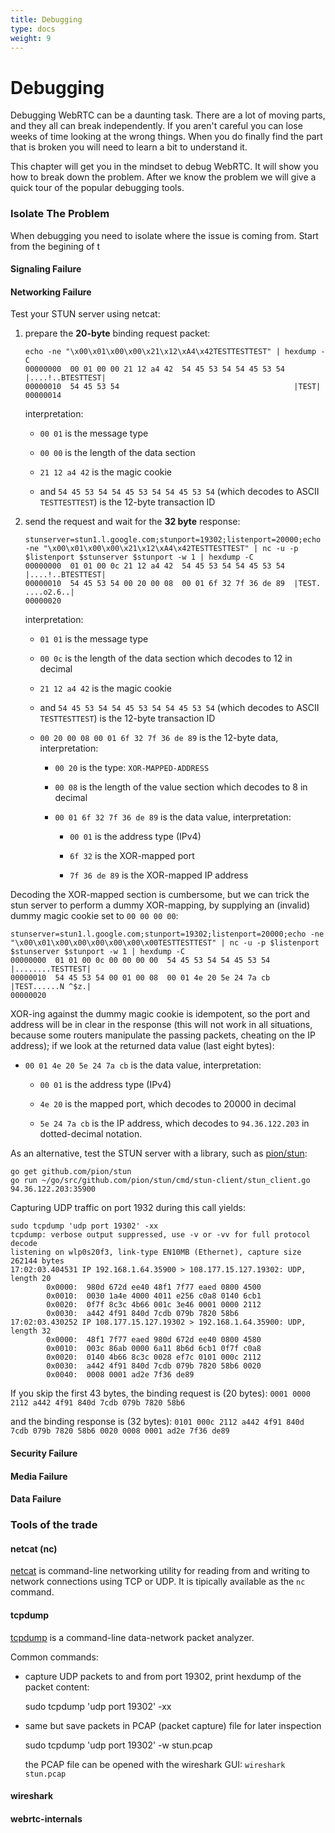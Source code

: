 ```yaml
---
title: Debugging
type: docs
weight: 9
---
```



# Debugging
Debugging WebRTC can be a daunting task. There are a lot of moving parts, and they all can break independently. If you aren't careful you can lose weeks of time looking at the wrong things. When you do finally find the part that is broken you will need to learn a bit to understand it.

This chapter will get you in the mindset to debug WebRTC. It will show you how to break down the problem. After we know the problem we will give a quick tour of the popular debugging tools. 


### Isolate The Problem
When debugging you need to isolate where the issue is coming from. Start from the begining of t

#### Signaling Failure
#### Networking Failure

Test your STUN server using netcat:

1. prepare the **20-byte** binding request packet:

    ```
    echo -ne "\x00\x01\x00\x00\x21\x12\xA4\x42TESTTESTTEST" | hexdump -C
    00000000  00 01 00 00 21 12 a4 42  54 45 53 54 54 45 53 54  |....!..BTESTTEST|
    00000010  54 45 53 54                                       |TEST|
    00000014
    ```

    interpretation:

    - `00 01` is the message type

    - `00 00` is the length of the data section

    - `21 12 a4 42` is the magic cookie

    - and `54 45 53 54 54 45 53 54 54 45 53 54` (which decodes to ASCII `TESTTESTTEST`) is the 12-byte transaction ID

2. send the request and wait for the **32 byte** response:

    ```
    stunserver=stun1.l.google.com;stunport=19302;listenport=20000;echo -ne "\x00\x01\x00\x00\x21\x12\xA4\x42TESTTESTTEST" | nc -u -p $listenport $stunserver $stunport -w 1 | hexdump -C
    00000000  01 01 00 0c 21 12 a4 42  54 45 53 54 54 45 53 54  |....!..BTESTTEST|
    00000010  54 45 53 54 00 20 00 08  00 01 6f 32 7f 36 de 89  |TEST. ....o2.6..|
    00000020
    ```

    interpretation: 

    - `01 01` is the message type

    - `00 0c` is the length of the data section which decodes to 12 in decimal

    - `21 12 a4 42` is the magic cookie

    - and `54 45 53 54 54 45 53 54 54 45 53 54` (which decodes to ASCII `TESTTESTTEST`) is the 12-byte transaction ID

    - `00 20 00 08 00 01 6f 32 7f 36 de 89` is the 12-byte data, interpretation:

        - `00 20` is the type: `XOR-MAPPED-ADDRESS`
        
        - `00 08` is the length of the value section which decodes to 8 in decimal
        
        - `00 01 6f 32 7f 36 de 89` is the data value, interpretation:
        
            - `00 01` is the address type (IPv4)
            
            - `6f 32` is the XOR-mapped port
            
            - `7f 36 de 89` is the XOR-mapped IP address

Decoding the XOR-mapped section is cumbersome, but we can trick the stun server to perform a dummy XOR-mapping, by supplying an (invalid) dummy magic cookie set to `00 00 00 00`:

```
stunserver=stun1.l.google.com;stunport=19302;listenport=20000;echo -ne "\x00\x01\x00\x00\x00\x00\x00\x00TESTTESTTEST" | nc -u -p $listenport $stunserver $stunport -w 1 | hexdump -C
00000000  01 01 00 0c 00 00 00 00  54 45 53 54 54 45 53 54  |........TESTTEST|
00000010  54 45 53 54 00 01 00 08  00 01 4e 20 5e 24 7a cb  |TEST......N ^$z.|
00000020
```

XOR-ing against the dummy magic cookie is idempotent, so the port and address will be in clear in the response (this will not work in all situations, because some routers manipulate the passing packets, cheating on the IP address); if we look at the returned data value (last eight bytes):

  - `00 01 4e 20 5e 24 7a cb` is the data value, interpretation:
  
    - `00 01` is the address type (IPv4)
    
    - `4e 20` is the mapped port, which decodes to 20000 in decimal
    
    - `5e 24 7a cb` is the IP address, which decodes to `94.36.122.203` in dotted-decimal notation.

As an alternative, test the STUN server with a library, such as [pion/stun](https://github.com/pion/stun):

    go get github.com/pion/stun
    go run ~/go/src/github.com/pion/stun/cmd/stun-client/stun_client.go
    94.36.122.203:35900

Capturing UDP traffic on port 1932 during this call yields:

    sudo tcpdump 'udp port 19302' -xx
    tcpdump: verbose output suppressed, use -v or -vv for full protocol decode
    listening on wlp0s20f3, link-type EN10MB (Ethernet), capture size 262144 bytes
    17:02:03.404531 IP 192.168.1.64.35900 > 108.177.15.127.19302: UDP, length 20
            0x0000:  980d 672d ee40 48f1 7f77 eaed 0800 4500
            0x0010:  0030 1a4e 4000 4011 e256 c0a8 0140 6cb1
            0x0020:  0f7f 8c3c 4b66 001c 3e46 0001 0000 2112
            0x0030:  a442 4f91 840d 7cdb 079b 7820 58b6
    17:02:03.430252 IP 108.177.15.127.19302 > 192.168.1.64.35900: UDP, length 32
            0x0000:  48f1 7f77 eaed 980d 672d ee40 0800 4580
            0x0010:  003c 86ab 0000 6a11 8b6d 6cb1 0f7f c0a8
            0x0020:  0140 4b66 8c3c 0028 ef7c 0101 000c 2112
            0x0030:  a442 4f91 840d 7cdb 079b 7820 58b6 0020
            0x0040:  0008 0001 ad2e 7f36 de89

If you skip the first 43 bytes, the binding request is (20 bytes): `0001 0000 2112 a442 4f91 840d 7cdb 079b 7820 58b6`

and the binding response is (32 bytes): `0101 000c 2112 a442 4f91 840d 7cdb 079b 7820 58b6 0020 0008 0001 ad2e 7f36 de89`


#### Security Failure
#### Media Failure
#### Data Failure

### Tools of the trade

#### netcat (nc)

[netcat](https://en.wikipedia.org/wiki/Netcat) is command-line networking utility for reading from and writing to network connections using TCP or UDP. It is tipically available as the `nc` command.

#### tcpdump

[tcpdump](https://en.wikipedia.org/wiki/Tcpdump) is a command-line data-network packet analyzer.

Common commands:

- capture UDP packets to and from port 19302, print hexdump of the packet content:

    sudo tcpdump 'udp port 19302' -xx

- same but save packets in PCAP (packet capture) file for later inspection

    sudo tcpdump 'udp port 19302' -w stun.pcap

  the PCAP file can be opened with the wireshark GUI: `wireshark stun.pcap`

#### wireshark
#### webrtc-internals

